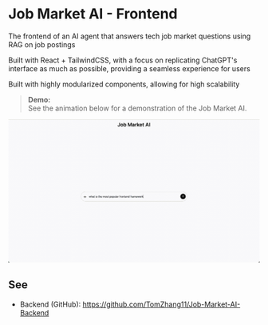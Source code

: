 # Job Market AI - Frontend

The frontend of an AI agent that answers tech job market questions using RAG on job postings

Built with React + TailwindCSS, with a focus on replicating ChatGPT's interface as much as possible, providing a seamless experience for users

Built with highly modularized components, allowing for high scalability

> **Demo:**  
> See the animation below for a demonstration of the Job Market AI.

![Demo of Job Market AI](demo.gif)

## See

- Backend (GitHub): https://github.com/TomZhang11/Job-Market-AI-Backend
